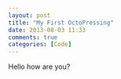 ```yaml
---
layout: post
title: "My First OctoPressing"
date: 2013-08-03 11:33
comments: true
categories: [Code]
---
```


Hello how are you?
